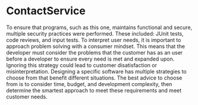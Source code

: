 # ContactService

To ensure that programs, such as this one, maintains functional and secure, multiple security practices were performed. These included: JUnit tests, code reviews, and input tests. To interpret user needs, it is important to approach problem solving with a consumer mindset.
This means that the developer must consider the problems that the customer has as an user before a developer to ensure every need is met and expanded upon. Ignoring this strategy could lead to customer disatisfaction or misinterpretation. Designing a specific software
has multiple strategies to choose from that benefit different situations. The best advice to choose from is to consider time, budget, and development complexity, then determine the smartest approach to meet these requirements and meet customer needs.
